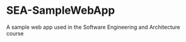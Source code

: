 SEA-SampleWebApp
================

A sample web app used in the Software Engineering and Architecture course
